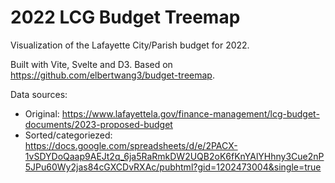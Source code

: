 # 2022 LCG Budget Treemap

Visualization of the Lafayette City/Parish budget for 2022.

Built with Vite, Svelte and D3. Based on https://github.com/elbertwang3/budget-treemap.

Data sources:

- Original: https://www.lafayettela.gov/finance-management/lcg-budget-documents/2023-proposed-budget
- Sorted/categoriezed: https://docs.google.com/spreadsheets/d/e/2PACX-1vSDYDoQaap9AEJt2q_6ja5RaRmkDW2UQB2oK6fKnYAlYHhny3Cue2nP5JPu60Wy2jas84cGXCDvRXAc/pubhtml?gid=1202473004&single=true
